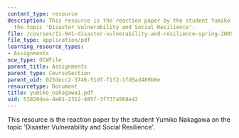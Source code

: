 ```yaml
---
content_type: resource
description: This resource is the reaction paper by the student Yumiko Nakagawa on
  the topic 'Disaster Vulnerability and Social Resilience'.
file: /courses/11-941-disaster-vulnerability-and-resilience-spring-2005/53820dea4e012312485f3f737a568e42_yumiko_nakagawa1.pdf
file_type: application/pdf
learning_resource_types:
- Assignments
ocw_type: OCWFile
parent_title: Assignments
parent_type: CourseSection
parent_uid: 025decc2-3746-51df-f1f2-1fd5ad489b6e
resourcetype: Document
title: yumiko_nakagawa1.pdf
uid: 53820dea-4e01-2312-485f-3f737a568e42
---
```

This resource is the reaction paper by the student Yumiko Nakagawa on the topic 'Disaster Vulnerability and Social Resilience'.

